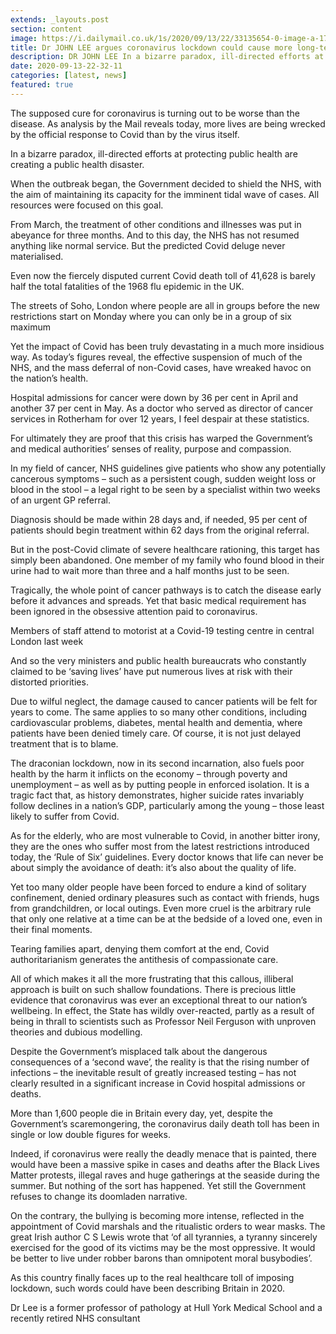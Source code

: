 ```yaml
---
extends: _layouts.post
section: content
image: https://i.dailymail.co.uk/1s/2020/09/13/22/33135654-0-image-a-17_1600032591096.jpg 
title: Dr JOHN LEE argues coronavirus lockdown could cause more long-term harm that the illness itself 
description: DR JOHN LEE In a bizarre paradox, ill-directed efforts at protecting public health are creating a public health disaster. 
date: 2020-09-13-22-32-11 
categories: [latest, news] 
featured: true 
--- 
```

The supposed cure for coronavirus is turning out to be worse than the disease. As analysis by the Mail reveals today, more lives are being wrecked by the official response to Covid than by the virus itself. 

In a bizarre paradox, ill-directed efforts at protecting public health are creating a public health disaster. 

When the outbreak began, the Government decided to shield the NHS, with the aim of maintaining its capacity for the imminent tidal wave of cases. All resources were focused on this goal. 

From March, the treatment of other conditions and illnesses was put in abeyance for three months. And to this day, the NHS has not resumed anything like normal service. But the predicted Covid deluge never materialised. 

Even now the fiercely disputed current Covid death toll of 41,628 is barely half the total fatalities of the 1968 flu epidemic in the UK. 

The streets of Soho, London where people are all in groups before the new restrictions start on Monday where you can only be in a group of six maximum

Yet the impact of Covid has been truly devastating in a much more insidious way. As today’s figures reveal, the effective suspension of much of the NHS, and the mass deferral of non-Covid cases, have wreaked havoc on the nation’s health. 

Hospital admissions for cancer were down by 36 per cent in April and another 37 per cent in May. As a doctor who served as director of cancer services in Rotherham for over 12 years, I feel despair at these statistics. 

For ultimately they are proof that this crisis has warped the Government’s and medical authorities’ senses of reality, purpose and compassion. 

In my field of cancer, NHS guidelines give patients who show any potentially cancerous symptoms – such as a persistent cough, sudden weight loss or blood in the stool – a legal right to be seen by a specialist within two weeks of an urgent GP referral. 

Diagnosis should be made within 28 days and, if needed, 95 per cent of patients should begin treatment within 62 days from the original referral. 

But in the post-Covid climate of severe healthcare rationing, this target has simply been abandoned. One member of my family who found blood in their urine had to wait more than three and a half months just to be seen. 

Tragically, the whole point of cancer pathways is to catch the disease early before it advances and spreads. Yet that basic medical requirement has been ignored in the obsessive attention paid to coronavirus. 

Members of staff attend to motorist at a Covid-19 testing centre in central London last week

And so the very ministers and public health bureaucrats who constantly claimed to be ‘saving lives’ have put numerous lives at risk with their distorted priorities.  

Due to wilful neglect, the damage caused to cancer patients will be felt for years to come. The same applies to so many other conditions, including cardiovascular problems, diabetes, mental health and dementia, where patients have been denied timely care. Of course, it is not just delayed treatment that is to blame. 

The draconian lockdown, now in its second incarnation, also fuels poor health by the harm it inflicts on the economy – through poverty and unemployment – as well as by putting people in enforced isolation. It is a tragic fact that, as history demonstrates, higher suicide rates invariably follow declines in a nation’s GDP, particularly among the young – those least likely to suffer from Covid. 

As for the elderly, who are most vulnerable to Covid, in another bitter irony, they are the ones who suffer most from the latest restrictions introduced today, the ‘Rule of Six’ guidelines. Every doctor knows that life can never be about simply the avoidance of death: it’s also about the quality of life. 

Yet too many older people have been forced to endure a kind of solitary confinement, denied ordinary pleasures such as contact with friends, hugs from grandchildren, or local outings. Even more cruel is the arbitrary rule that only one relative at a time can be at the bedside of a loved one, even in their final moments. 

Tearing families apart, denying them comfort at the end, Covid authoritarianism generates the antithesis of compassionate care. 

All of which makes it all the more frustrating that this callous, illiberal approach is built on such shallow foundations. There is precious little evidence that coronavirus was ever an exceptional threat to our nation’s wellbeing. In effect, the State has wildly over-reacted, partly as a result of being in thrall to scientists such as Professor Neil Ferguson with unproven theories and dubious modelling. 

Despite the Government’s misplaced talk about the dangerous consequences of a ‘second wave’, the reality is that the rising number of infections – the inevitable result of greatly increased testing – has not clearly resulted in a significant increase in Covid hospital admissions or deaths. 

More than 1,600 people die in Britain every day, yet, despite the Government’s scaremongering, the coronavirus daily death toll has been in single or low double figures for weeks. 

Indeed, if coronavirus were really the deadly menace that is painted, there would have been a massive spike in cases and deaths after the Black Lives Matter protests, illegal raves and huge gatherings at the seaside during the summer. But nothing of the sort has happened. Yet still the Government refuses to change its doomladen narrative. 

On the contrary, the bullying is becoming more intense, reflected in the appointment of Covid marshals and the ritualistic orders to wear masks. The great Irish author C S Lewis wrote that ‘of all tyrannies, a tyranny sincerely exercised for the good of its victims may be the most oppressive. It would be better to live under robber barons than omnipotent moral busybodies’. 

As this country finally faces up to the real healthcare toll of imposing lockdown, such words could have been describing Britain in 2020. 

Dr Lee is a former professor of pathology at Hull York Medical School and a recently retired NHS consultant

